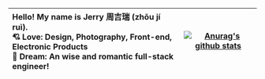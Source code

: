 | Hello! My name is Jerry 周吉瑞 (zhōu jí ruì).<br />💘 Love: Design, Photography, Front-end, Electronic Products<br />🚀 Dream: An wise and romantic full-stack engineer! | [![Anurag's github stats](https://github-readme-stats.vercel.app/api?username=JERRY-Z-J-R&theme=vue&hide=contribs&show_icons=true&include_all_commits=true)](https://github.com/anuraghazra/github-readme-stats) |
| :----------------------------------------------------------- | ------------------------------------------------------------ |
